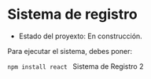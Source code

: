 <h1> Sistema de registro </h1>

- Estado del proyexto: En construcción.

Para ejecutar el sistema, debes poner:

```npm install react ```
Sistema de Registro 2
